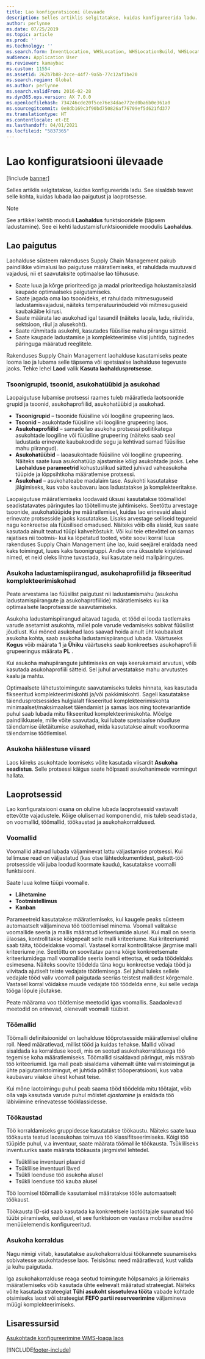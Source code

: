 ```yaml
---
title: Lao konfiguratsiooni ülevaade
description: Selles artiklis selgitatakse, kuidas konfigureerida ladu. See sisaldab teavet selle kohta, kuidas lubada lao paigutust ja laoprotsesse.
author: perlynne
ms.date: 07/25/2019
ms.topic: article
ms.prod: ''
ms.technology: ''
ms.search.form: InventLocation, WHSLocation, WHSLocationBuild, WHSLocationProfile, WHSLocationType, WHSLocDirTable, WHSParameters, WHSWaveTemplateTable, WHSWorkPool, WHSWorkTemplateTable, WHSZone, WHSZoneGroup
audience: Application User
ms.reviewer: kamaybac
ms.custom: 11554
ms.assetid: 262b7b88-2cce-44f7-9a5b-77c12af1be20
ms.search.region: Global
ms.author: perlynne
ms.search.validFrom: 2016-02-28
ms.dyn365.ops.version: AX 7.0.0
ms.openlocfilehash: 734246cde20f5ce76e34dae772ed0ba6b0e361a0
ms.sourcegitcommit: 0e8db169c3f90bd750826af76709ef5d621fd377
ms.translationtype: HT
ms.contentlocale: et-EE
ms.lasthandoff: 04/01/2021
ms.locfileid: "5837365"
---
```

# <a name="warehouse-configuration-overview"></a>Lao konfiguratsiooni ülevaade

[!include [banner](../includes/banner.md)]

Selles artiklis selgitatakse, kuidas konfigureerida ladu. See sisaldab teavet selle kohta, kuidas lubada lao paigutust ja laoprotsesse.

> [!NOTE]
> See artikkel kehtib mooduli **Laohaldus** funktsioonidele (täpsem ladustamine). See ei kehti ladustamisfunktsioonidele moodulis **Laohaldus**.

## <a name="warehouse-layout"></a>Lao paigutus
Laohalduse süsteem rakenduses Supply Chain Management pakub paindlikke võimalusi lao paigutuse määratlemiseks, et rahuldada muutuvaid vajadusi, nii et saavutaksite optimaalse lao tõhususe.

-   Saate luua ja kõrge prioriteediga ja madal prioriteediga hoiustamisalasid kaupade optimaalseks paigutamiseks.
-   Saate jagada oma lao tsoonideks, et rahuldada mitmesuguseid ladustamisvajadusi, näiteks temperatuurinõudeid või mitmesuguseid kaubakäibe kiirusi.
-   Saate määrata lao asukohad igal tasandil (näiteks laoala, ladu, riiulirida, sektsioon, riiul ja alusekoht).
-   Saate rühmitada asukohti, kasutades füüsilise mahu piirangu sätteid.
-   Saate kaupade ladustamise ja komplekteerimise viisi juhtida, tuginedes päringuga määratud reeglitele.

Rakenduses Supply Chain Management laohalduse kasutamiseks peate looma lao ja lubama selle täpsema või spetsiaalse laohalduse tegevuste jaoks. Tehke lehel **Laod** valik **Kasuta laohaldusprotsesse**.

### <a name="zone-groups-zones-location-types-and-locations"></a>Tsoonigrupid, tsoonid, asukohatüübid ja asukohad

Laopaigutuse lubamise protsessi raames tuleb määratleda laotsoonide grupid ja tsoonid, asukohaprofiilid, asukohatüübid ja asukohad.

-   **Tsoonigrupid** – tsoonide füüsiline või loogiline grupeering laos.
-   **Tsoonid** – asukohtade füüsiline või loogiline grupeering laos.
-   **Asukohaprofiilid** – samade lao asukoha protsessi poliitikatega asukohtade loogiline või füüsiline grupeering (näiteks saab seal ladustada erinevate kaubakoodide segu ja kehtivad samad füüsilise mahu piirangud).
-   **Asukohatüübid** – laoasukohtade füüsiline või loogiline grupeering. Näiteks saate luua asukohatüüp ajastamise kõigi asukohtade jaoks. Lehe **Laohalduse parameetrid** kohustuslikud sätted juhivad vaheasukoha tüüpide ja lõppsihtkoha määratlemise protsessi.
-   **Asukohad** – asukohateabe madalaim tase. Asukohti kasutatakse jälgimiseks, kus vaba kaubavaru laos ladustatakse ja komplekteeritakse.

Laopaigutuse määratlemiseks loodavaid üksusi kasutatakse töömallidel seadistatavates päringutes lao töötellimuste juhtimiseks. Seetõttu arvestage tsoonide, asukohatüüpide jne määratlemisel, kuidas lao erinevaid alasid erinevate protsesside jaoks kasutatakse. Lisaks arvestage selliseid tegureid nagu konkreetse ala füüsilised omadused. Näiteks võib olla alasid, kus saate kasutada ainult teatud tüüpi kahveltõstukit. Või kui teie ettevõttel on samas rajatises nii tootmis- kui ka lõpetatud tooted, võite soovi korral luua rakenduses Supply Chain Management ühe lao, kuid seejärel eraldada need kaks toimingut, luues kaks tsoonigruppi. Andke oma üksustele kirjeldavad nimed, et neid oleks lihtne tuvastada, kui kasutate neid mallpäringutes.

### <a name="location-stocking-limits-location-profiles-and-fixed-picking-locations"></a>Asukoha ladustamispiirangud, asukohaprofiilid ja fikseeritud komplekteerimiskohad

Peate arvestama lao füüsilist paigutust nii ladustamismahu (asukoha ladustamispiirangute ja asukohaprofiilide) määratlemiseks kui ka optimaalsete laoprotsesside saavutamiseks. 

Asukoha ladustamispiirangud aitavad tagada, et tööd ei looda taotlemaks varude asetamist asukohta, millel pole varude vedamiseks sobivat füüsilist jõudlust. Kui mõned asukohad laos saavad hoida ainult üht kaubaalust asukoha kohta, saab asukoha ladustamispiirangud lubada. Väärtuseks **Kogus** võib määrata **1** ja **Ühiku** väärtuseks saab konkreetses asukohaprofiili grupeeringus määrata **PL** . 

Kui asukoha mahupiirangute juhtimiseks on vaja keerukamaid arvutusi, võib kasutada asukohaprofiili sätteid. Sel juhul arvestatakse mahu arvutustes kaalu ja mahtu. 

Optimaalsete lähetustoimingute saavutamiseks tuleks hinnata, kas kasutada fikseeritud komplekteerimiskohti ja/või pakkimiskohti. Sageli kasutatakse täiendusprotsessides hulgialalt fikseeritud komplekteerimiskohta minimaalset/maksimaalset täiendamist ja samas laos ning tootevariantide puhul saab lubada mitu fikseeritud komplekteerimiskohta. Mõelge paindlikkusele, mille võite saavutada, kui lubate spetsiaalse nõudluse täiendamise ületäitumise asukohad, mida kasutatakse ainult voo/koorma täiendamise töötlemisel.

### <a name="location-setup-wizard"></a>Asukoha häälestuse viisard

Laos kiireks asukohtade loomiseks võite kasutada viisardit **Asukoha seadistus**. Selle protsessi käigus saate hõlpsasti asukohanimede vormingut hallata.

## <a name="warehouse-processes"></a>Laoprotsessid
Lao konfiguratsiooni osana on oluline lubada laoprotsessid vastavalt ettevõtte vajadustele. Kõige olulisemad komponendid, mis tuleb seadistada, on voomallid, töömallid, töökaustad ja asukohakorraldused.

### <a name="wave-templates"></a>Voomallid

Voomallid aitavad lubada väljaminevat lattu väljastamise protsessi. Kui tellimuse read on väljastatud (kas otse lähtedokumentidest, pakett-töö protsesside või juba loodud koormate kaudu), kasutatakse voomalli funktsiooni. 

Saate luua kolme tüüpi voomalle. 
-   **Lähetamine**
-   **Tootmistellimus**
-   **Kanban** 

Parameetreid kasutatakse määratlemiseks, kui kaugele peaks süsteem automaatselt väljamineva töö töötlemisel minema. Voomall valitakse voomallide seeria ja mallis määratud kriteeriumide alusel. Kui mall on seeria ülaosas, kontrollitakse kõigepealt selle malli kriteeriume. Kui kriteeriumid saab täita, töödeldakse voomall. Vastasel korral kontrollitakse järgmise malli kriteeriume jne. Seetõttu on soovitatav panna kõige konkreetsemate kriteeriumidega mall voomallide seeria loendi etteotsa, et seda töödeldaks esimesena. Näiteks soovite töödelda täna kogu konkreetse vedaja tööd ja viivitada ajutiselt teiste vedajate töötlemisega. Sel juhul tuleks sellele vedajale tööd valiv voomall paigutada seerias teistest mallidest kõrgemale. Vastasel korral võidakse muude vedajate töö töödelda enne, kui selle vedaja tööga lõpule jõutakse. 

Peate määrama voo töötlemise meetodid igas voomallis. Saadaolevad meetodid on erinevad, olenevalt voomalli tüübist.

### <a name="work-templates"></a>Töömallid

Töömalli definitsioonidel on laohalduse tööprotsesside määratlemisel oluline roll. Need määratlevad, millist tööd ja kuidas tehakse. Mallid võivad sisaldada ka korralduse koodi, mis on seotud asukohakorraldusega töö tegemise koha määratlemiseks. Töömallid sisaldavad päringut, mis määrab töö kriteeriumid. Iga mall peab sisaldama vähemalt ühte valimistoimingut ja ühte paigutamistoimingut, et juhtida põhilist tööoperatsiooni, kus vaba kaubavaru viiakse ühest kohast teise. 

Kui mõne laotoimingu puhul peab saama tööd töödelda mitu töötajat, võib olla vaja kasutada varude puhul mõistet *ajastamine* ja eraldada töö läbiviimine erinevatesse tööklassidesse.

### <a name="work-pools"></a>Töökaustad

Töö korraldamiseks gruppidesse kasutatakse töökaustu. Näiteks saate luua töökausta teatud laoasukohas toimuva töö klassifitseerimiseks. Kõigi töö tüüpide puhul, v.a inventuur, saate määrata töömallile töökausta. Tsükliliseks inventuuriks saate määrata töökausta järgmistel lehtedel.

-   Tsüklilise inventuuri plaanid
-   Tsüklilise inventuuri läved
-   Tsükli loenduse töö asukoha alusel
-   Tsükli loenduse töö kauba alusel

Töö loomisel töömallide kasutamisel määratakse tööle automaatselt töökaust. 

Töökausta ID-sid saab kasutada ka konkreetsele laotöötajale suunatud töö tüübi piiramiseks, eeldusel, et see funktsioon on vastava mobiilse seadme menüüelemendis konfigureeritud.

### <a name="location-directives"></a>Asukoha korraldus

Nagu nimigi viitab, kasutatakse asukohakorraldusi töökannete suunamiseks sobivatesse asukohtadesse laos. Teisisõnu: need määratlevad, kust valida ja kuhu paigutada. 

Iga asukohakorralduse reaga seotud toimingute hõlpsamaks ja kiriemaks määratlemiseks võib kasutada ühte eelnevalt määratud strateegiat. Näiteks võite kasutada strateegiat **Tühi asukoht sissetuleva tööta** vabade kohtade otsimiseks laost või strateegiat **FEFO partii reserveerimine** väljamineva müügi komplekteerimiseks.

<a name="additional-resources"></a>Lisaressursid
--------

[Asukohtade konfigureerimine WMS-loaga laos](tasks/configure-locations-wms-enabled-warehouse.md)





[!INCLUDE[footer-include](../../includes/footer-banner.md)]